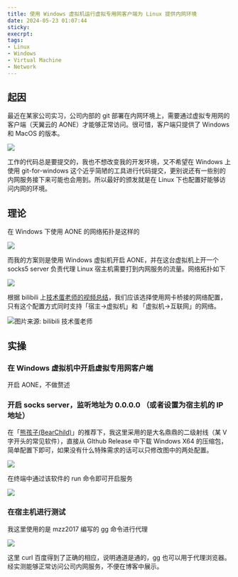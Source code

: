 ```yaml
---
title: 使用 Windows 虚拟机运行虚拟专用网客户端为 Linux 提供内网环境
date: 2024-05-23 01:07:44
sticky:
execrpt:
tags:
- Linux
- Windows
- Virtual Machine
- Network
---
```


## 起因

最近在某家公司实习，公司内部的 git 部署在内网环境上，需要通过虚拟专用网的客户端（天翼云的 AONE）才能够正常访问。很可惜，客户端只提供了 Windows 和 MacOS 的版本。

![](https://bu.dusays.com/2024/05/23/664e29866c1ab.png)

工作的代码总是要提交的，我也不想改变我的开发环境，又不希望在 Windows 上使用 git-for-windows 这个近乎简陋的工具进行代码提交，更别说还有一些别的内网服务接下来可能也会用到。所以最好的颁发就是在 Linux 下也配置好能够访问内网的环境。

## 理论

在 Windows 下使用 AONE 的网络拓扑是这样的

![](https://bu.dusays.com/2024/05/23/664e2b93de6f9.png)

而我的方案则是使用 Windows 虚拟机开启 AONE，并在这台虚拟机上开一个 socks5 server 负责代理 Linux 宿主机需要打到内网服务的流量。网络拓扑如下

![](https://bu.dusays.com/2024/05/23/664e2e1b0da09.png)

根据 bilibili 上[技术蛋老师的视频总结](https://www.bilibili.com/video/BV11M4y1J7zP/)，我们应该选择使用网卡桥接的网络配置，只有这个配置方式同时支持「宿主->虚拟机」和 「虚拟机->互联网」的网络。

![图片来源: bilibili 技术蛋老师](https://bu.dusays.com/2024/05/23/664e2fbb4a36b.webp)

## 实操

### 在 Windows 虚拟机中开启虚拟专用网客户端

开启 AONE，不做赘述

### 开启 socks server，监听地址为 0.0.0.0 （或者设置为宿主机的 IP 地址）

在「[熊孩子(BearChild)](https://imbearchild.cyou/)」的推荐下，我这里采用的是大名鼎鼎的二级射线（某 V 字开头的常见软件），直接从 GIthub Release 中下载 Windows X64 的压缩包，简单配置下即可，如果没有什么特殊需求的话可以只修改图中的两处配置。

![](https://bu.dusays.com/2024/05/23/664e328cd83b3.png)

在终端中通过该软件的 run 命令即可开启服务

![](https://bu.dusays.com/2024/05/23/664e32e6c350a.png)

### 在宿主机进行测试

我这里使用的是 mzz2017 编写的 gg 命令进行代理

![](https://bu.dusays.com/2024/05/23/664e33c3e8320.png)

这里 curl 百度得到了正确的相应，说明通道是通的，gg 也可以用于代理浏览器。经实测能够正常访问公司内网服务，不便在博客中展示。
